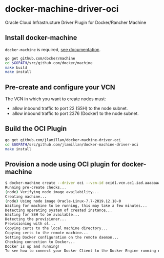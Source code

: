 # docker-machine-driver-oci
Oracle Cloud Infrastructure Driver Plugin for Docker/Rancher Machine

## Install docker-machine

`docker-machine` is required, [see documentation](https://docs.docker.com/machine/install-machine/).

```bash
go get github.com/docker/machine
cd $GOPATH/src/github.com/docker/machine
make build
make install
```

## Pre-create and configure your VCN

The VCN in which you want to create nodes must:

- allow inbound traffic to port 22 (SSH) to the node subnet.
- allow inbound traffic to port 2376 (Docker) to the node subnet.

## Build the OCI Plugin

```bash
go get github.com/jlamillan/docker-machine-driver-oci
cd $GOPATH/src/github.com/jlamillan/docker-machine-driver-oci
make install
```

## Provision a node using OCI plugin for docker-machine

```bash
$ docker-machine create --driver oci --vcn-id ocid1.vcn.oc1.iad.aaaaaaaaaaaaaaaaaaaaaaaa  --tenancy-id ocid1.tenancy.oc1..aaaaaaaaaaaaaaaaaaaaaaaa --user-id ocid1.user.oc1..aaaaaaaaaaaaaaaaaaaaaaaa --region us-ashburn-1 --private-key-path /Users/jemillan/.oci/api.key.priv.pem --fingerprint xx:xx:xx:xx:xx:xx:xx:xx:xx:xx:xx:xx:xx:xx:xx:xx --node-public-key-path /Users/jemillan/.ssh/id_rsa.pub --compartment-id ocid1.compartment.oc1..aaaaaaaaaaaaaaaaaaaaaaaa  --subnet-id ocid1.subnet.oc1.iad.aaaaaaaaaaaaaaaaaaaaaaaa --node-availability-domain jGnV:US-ASHBURN-AD-2 --node-shape VM.Standard2.4 node
Running pre-create checks...
(node) Verifying node image availability... 
Creating machine...
(node) Using node image Oracle-Linux-7.7-2019.12.18-0
Waiting for machine to be running, this may take a few minutes...
Detecting operating system of created instance...
Waiting for SSH to be available...
Detecting the provisioner...
Provisioning with ol...
Copying certs to the local machine directory...
Copying certs to the remote machine...
Setting Docker configuration on the remote daemon...
Checking connection to Docker...
Docker is up and running!
To see how to connect your Docker Client to the Docker Engine running on this virtual machine, run: docker-machine env node
```